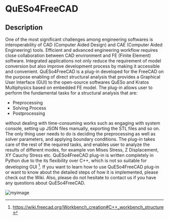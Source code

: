 # QuESo4FreeCAD

## Description

One of the most significant challenges among engineering softwares is interoperability of CAD (Computer Aided Design) and CAE (Computer Aided Engineering) tools. Efficient and advanced engineering workflow requires close collaboration between CAD environment and FE (Finite Element) software. Integrated applications not only reduce the requirement of model conversion but also improve development process by making it accessible and convenient.
QuESo4FreeCAD is a plug-in developed for the FreeCAD on the purpose enabling of direct structural analysis that provides a Graphical User Interface (GUI) to the open-source softwares QuESo and Kratos Multiphysics based on embedded FE model. The plug-in allows user to perform the fundamental tasks for a structural analysis that are:

- Preprocessing
- Solving Process
- Postprocessing

without dealing with time-consuming works such as engaging with system console, setting up JSON files manually, exporting the STL files and so on. The only thing user needs to do is deciding the preprocessing as well as solver parameters, and applying boundary conditions. The plug-in takes care of the rest of the required tasks, and enables user to analyze the results of different modes, for example von Mises Stress, Z Displacement, XY Cauchy Stress etc.
QuESo4FreeCAD plug-in is written completely in Python due to the its flexibility over C++, which is not so suitable for developing GUI [^1]. If you want to learn how to use QuESo4FreeCAD plug-in or want to know about the detailed steps of how it is implemented, please check out the Wiki. Also, please do not hesitate to contact us if you have any questions about QuESo4FreeCAD.

[^1]: https://wiki.freecad.org/Workbench_creation#C++_workbench_structure

![myimage](https://github.com/manuelmessmer/QuESo4FreeCAD/blob/e8dbfae689877dfb60115179644c6c30bcd5e2fa/docs/QuESo4FreeCAD_Interface_Windows.png "Interface of QuESo4FreeCAD in Windows")
